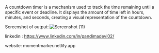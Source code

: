 A countdown timer is a mechanism used to track the time remaining until a specific event or deadline. It displays the amount of time left in hours, minutes, and seconds, creating a visual representation of the countdown.

Screenshot of output:
![Screenshot (11)](https://github.com/Pandimadevi02/COUNTDOWN-TIMER/assets/113016781/367262a7-6a51-49ee-bbd7-9ab0ef70a98e)


linkedin :
https://www.linkedin.com/in/pandimadevi02/

website:
momentmarker.netlify.app






